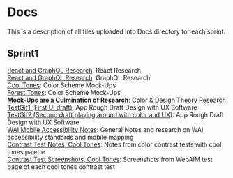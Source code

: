 # Docs
This is a description of all files uploaded into Docs directory for each sprint. 

## Sprint1
<a href="Sprint1/React_JS_GraphQL_Research.pdf" target="_blank">React and GraphQL Research</a>: React Research<br>
<a href="Sprint1/React_JS_GraphQL_Research.pdf" target="_blank">React and GraphQL Research</a>: GraphQL Research<br>
<a href="Sprint1/OOTW_Cool_Tones.jpg" target="_blank">Cool Tones</a>: Color Scheme Mock-Ups<br>
<a href="Sprint1/OOTW_Forest_Tones.jpg" target="_blank">Forest Tones</a>: Color Scheme Mock-Ups<br>
**Mock-Ups are a Culmination of Research**: Color & Design Theory Research<br>
<a href="Sprint1/TestGif1.gif" target="_blank">TestGif1 (First UI draft)</a>: App Rough Draft Design with UX Software<br>
<a href="Sprint1/TestGif2.gif" target="_blank">TestGif2 (Second draft playing around with color and UX)</a>: App Rough Draft Design with UX Software<br>
<a href="Sprint1/WAI mobile accessibility: Sprint 1 doc pdf.pdf" target="_blank">WAI Mobile Accessibility Notes</a>: General Notes and research on WAI accessibility standards and mobile mapping<br>
<a href="Sprint1/Color Contrast Check test notes 3.3 pdf.pdf" target="_blank">Contrast Test Notes, Cool Tones</a>: Notes from color contrast tests with cool tones palette<br>
<a href="Sprint1/Contrast Tests Screenshots.zip" target="_blank">Contrast Test Screenshots, Cool Tones</a>: Screenshots from WebAIM test page of each cool tones contrast test<br>
